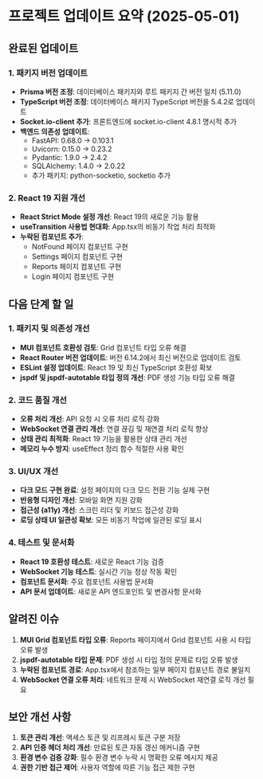 # 프로젝트 업데이트 요약 (2025-05-01)

## 완료된 업데이트

### 1. 패키지 버전 업데이트
- **Prisma 버전 조정**: 데이터베이스 패키지와 루트 패키지 간 버전 일치 (5.11.0)
- **TypeScript 버전 조정**: 데이터베이스 패키지 TypeScript 버전을 5.4.2로 업데이트
- **Socket.io-client 추가**: 프론트엔드에 socket.io-client 4.8.1 명시적 추가
- **백엔드 의존성 업데이트**: 
  - FastAPI: 0.68.0 → 0.103.1
  - Uvicorn: 0.15.0 → 0.23.2
  - Pydantic: 1.9.0 → 2.4.2
  - SQLAlchemy: 1.4.0 → 2.0.22
  - 추가 패키지: python-socketio, socketio 추가

### 2. React 19 지원 개선
- **React Strict Mode 설정 개선**: React 19의 새로운 기능 활용
- **useTransition 사용법 현대화**: App.tsx의 비동기 작업 처리 최적화
- **누락된 컴포넌트 추가**:
  - NotFound 페이지 컴포넌트 구현
  - Settings 페이지 컴포넌트 구현
  - Reports 페이지 컴포넌트 구현
  - Login 페이지 컴포넌트 구현

## 다음 단계 할 일

### 1. 패키지 및 의존성 개선
- **MUI 컴포넌트 호환성 검토**: Grid 컴포넌트 타입 오류 해결
- **React Router 버전 업데이트**: 버전 6.14.2에서 최신 버전으로 업데이트 검토
- **ESLint 설정 업데이트**: React 19 및 최신 TypeScript 호환성 확보
- **jspdf 및 jspdf-autotable 타입 정의 개선**: PDF 생성 기능 타입 오류 해결

### 2. 코드 품질 개선
- **오류 처리 개선**: API 요청 시 오류 처리 로직 강화
- **WebSocket 연결 관리 개선**: 연결 끊김 및 재연결 처리 로직 향상
- **상태 관리 최적화**: React 19 기능을 활용한 상태 관리 개선
- **메모리 누수 방지**: useEffect 정리 함수 적절한 사용 확인

### 3. UI/UX 개선
- **다크 모드 구현 완료**: 설정 페이지의 다크 모드 전환 기능 실제 구현
- **반응형 디자인 개선**: 모바일 화면 지원 강화
- **접근성 (a11y) 개선**: 스크린 리더 및 키보드 접근성 강화
- **로딩 상태 UI 일관성 확보**: 모든 비동기 작업에 일관된 로딩 표시

### 4. 테스트 및 문서화
- **React 19 호환성 테스트**: 새로운 React 기능 검증
- **WebSocket 기능 테스트**: 실시간 기능 정상 작동 확인
- **컴포넌트 문서화**: 주요 컴포넌트 사용법 문서화
- **API 문서 업데이트**: 새로운 API 엔드포인트 및 변경사항 문서화

## 알려진 이슈

1. **MUI Grid 컴포넌트 타입 오류**: Reports 페이지에서 Grid 컴포넌트 사용 시 타입 오류 발생
2. **jspdf-autotable 타입 문제**: PDF 생성 시 타입 정의 문제로 타입 오류 발생
3. **누락된 컴포넌트 경로**: App.tsx에서 참조하는 일부 페이지 컴포넌트 경로 불일치
4. **WebSocket 연결 오류 처리**: 네트워크 문제 시 WebSocket 재연결 로직 개선 필요

## 보안 개선 사항

1. **토큰 관리 개선**: 액세스 토큰 및 리프레시 토큰 구분 저장
2. **API 인증 헤더 처리 개선**: 만료된 토큰 자동 갱신 메커니즘 구현
3. **환경 변수 검증 강화**: 필수 환경 변수 누락 시 명확한 오류 메시지 제공
4. **권한 기반 접근 제어**: 사용자 역할에 따른 기능 접근 제한 구현 